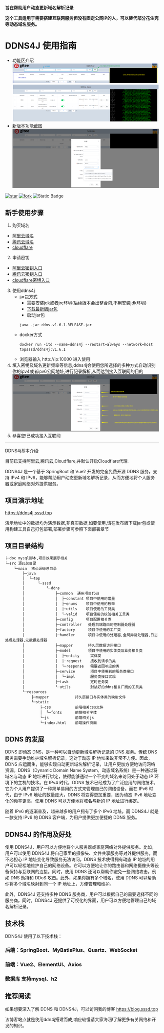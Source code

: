 **旨在帮助用户动态更新域名解析记录**

**这个工具适用于需要搭建互联网服务但没有固定公网IP的人，可以替代部分花生壳等动态域名服务。**
# DDNS4J 使用指南
- 功能区介绍
![ddns4j-功能区介绍](./doc/ddns4j-功能区介绍.png "ddns4j-功能区介绍")
![效果图](./doc/效果图.png "效果图")
- 新版本功能截图
![新版本功能截图](./doc/ddns4j-network-view.png "新版本功能截图")

[![star](https://gitee.com/Xsssd/ddns4j/badge/star.svg?theme=dark)](https://gitee.com/Xsssd/ddns4j/stargazers)
[![fork](https://gitee.com/Xsssd/ddns4j/badge/fork.svg?theme=dark)](https://gitee.com/Xsssd/ddns4j/members)
![Static Badge](https://img.shields.io/badge/license-apache-blue)

## 新手使用步骤
1. 购买域名
 - [阿里云域名](https://wanwang.aliyun.com/domain)
 - [腾讯云域名](https://dnspod.cloud.tencent.com/)
 - [cloudflare](https://www.cloudflare.com/zh-cn/products/registrar/)
2. 申请密钥
  - [阿里云密钥入口](https://ram.console.aliyun.com/manage/ak?spm=5176.12818093.nav-right.dak.488716d0mHaMgg)
  - [腾讯云密钥入口](https://console.dnspod.cn/account/token/apikey)
  - [cloudflare密钥入口](https://dash.cloudflare.com/profile/api-tokens)
3. 使用ddns4j
   - jar包方式
      - 需要安装jdk或者jre环境(后续版本会出整合包,不用安装jdk环境)
      - [下载最新版jar包](https://gitee.com/Xsssd/ddns4j/releases)
      - 启动jar包
     ```
     java -jar ddns-v1.6.1-RELEASE.jar
     ```
   - docker方式
     ```
     docker run -itd --name=ddns4j --restart=always --network=host  topsssd/ddns4j:v1.6.1
     ```
   - 浏览器输入 http://ip:10000 进入使用
4. 填入密钥及域名更新频率等信息,ddns4j会使用您所选择的多种方式自动识别你的ipv4或者ipv6公网地址,进行记录解析,从而达到接入互联网的目的
   ![ddns4j详细参数说明](./doc/ddns4j-详细参数说明.png "ddns4j详细参数说明")
5. 恭喜您!已成功接入互联网

****

DDNS4j基本介绍:

目前已支持阿里云,腾讯云,Cloudflare,并默认开启Cloudflare代理.

DDNS4J 是一个基于 SpringBoot 和 Vue2 开发的完全免费开源 DDNS 服务，支持 IPv4 和 IPv6，能够帮助用户动态更新域名解析记录，从而方便地将个人服务器或家庭网络对外提供服务。

## 项目演示地址

https://ddns4j.sssd.top

演示地址中的数据均为演示数据,非真实数据,如要使用,请在发布版下载jar包或使用构建工具自己打包部署,部署步骤可参照下面部署章节

## 项目目录结构
```
├─doc mysql脚本,项目效果展示相关
└─src 源码总目录
    └─main  核心源码总目录
        ├─java  
        │  └─top
        │      └─sssd
        │          └─ddns
        │              ├─common  通用项目代码
        │              │  ├─constant 项目中使用的常量
        │              │  ├─enums    项目中使用的枚举
        │              │  ├─utils    项目使用的工具类
        │              │  └─valid    项目使用的校验相关工具类
        │              ├─config      项目配置相关类
        │              ├─controller   处理前端路由的控制器处理器
        │              ├─factory      项目中使用的工厂类
        │              ├─handler      项目中使用的处理器,全局异常处理器,日志处理处理器,元数据处理器
        │              ├─mapper       持久层数据访问接口
        │              ├─model        项目中使用的实体类及业务相关类
        │              │  ├─entity     实体类
        │              │  ├─request    接收到请求的类
        │              │  └─response   需要返回响应的类
        │              ├─service       项目中使用到的服务类接口
        │              │  └─impl       服务类接口实现
        │              ├─task          定时任务类
        │              └─utils         封装好的ddns相关厂商的工具类 
        └─resources
            ├─mapper            持久层接口与实体类的映射文件
            └─static
                ├─css           前端相关css文件
                │  └─fonts      前端相关字体
                └─js            前端相关js
                └─index.html    前端操作页面
```

## DDNS 的发展
DDNS 即动态 DNS，是一种可以自动更新域名解析记录的 DNS 服务。传统 DNS 服务需要手动维护域名解析记录，这对于动态 IP 地址来说非常不方便。因此，DDNS 应运而生，能够实现自动更新域名解析记录，让用户更加方便地访问网络资源。DDNS（Dynamic Domain Name System，动态域名系统）是一种通过将域名与动态 IP 地址进行绑定，使得能够通过一个不变的域名来访问处于动态 IP 环境下的主机的技术。在 IPv4 时代，DDNS 技术已经成为了广泛应用的网络技术，它为个人用户提供了一种简单易用的方式来管理自己的网络设备。而在 IPv6 时代，由于 IPv6 地址的数量庞大，DDNS 将变得更加重要，因为动态 IPv6 地址变化的频率更高，使用 DDNS 可以方便地将域名与新的 IP 地址进行绑定。

随着 IPv6 的逐渐普及，越来越多的用户拥有了多个 IPv6 地址。而 DDNS4J 就是一款支持 IPv6 的 DDNS 客户端，为用户提供更加便捷的 DDNS 服务。

## DDNS4J 的作用及好处
使用 DDNS4J，用户可以方便地将个人服务器或家庭网络对外提供服务。比如，用户可以使用 DDNS4J 将自己家里的摄像头、文件共享服务等对外提供服务，而不必担心 IP 地址变化导致服务无法访问。DDNS 技术使得拥有动态 IP 地址的用户可以轻松地维护自己的网络设备。它可以方便地让你的路由器和网络摄像头等设备保持与互联网的连接。同时，使用 DDNS 还可以帮助你避免一些网络攻击，例如 DNS 劫持和 DDoS 攻击。此外，如果你拥有多个域名，使用 DDNS 可以帮助你将多个域名映射到同一个 IP 地址上，方便管理和维护。

此外，DDNS4J 还支持多种 DDNS 服务商，用户可以根据自己的需要选择不同的服务商。同时，DDNS4J 还提供了可视化的界面，用户可以方便地管理自己的域名解析记录。

## 技术栈
DDNS4J 使用了以下技术栈：

### 后端：SpringBoot、MyBatisPlus、Quartz、WebSocket
### 前端：Vue2、ElementUI、Axios
### 数据库 支持mysql、h2

## 推荐阅读
如果想要深入了解 DDNS 和 DDNS4J，可以访问我的博客 https://blog.sssd.top

该博客站点就是使用ddn4j搭建而成,响应较慢请大家海涵!了解更多有关网络和开发的知识。